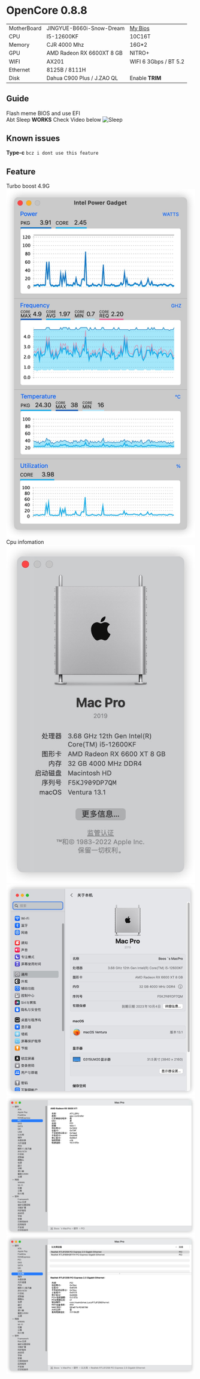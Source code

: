 # OpenCore 0.8.8

|             |                                                              |                               |
| ----------- | ------------------------------------------------------------ | ----------------------------- |
| MotherBoard | JINGYUE-B660i-Snow-Dream                                              | [My Bios](bios.bin)                      |
| CPU         | I5-12600KF                                                      | 10C16T                          |
| Memory      | CJR 4000 Mhz                                               | 16G*2                          |
| GPU         | AMD Radeon RX 6600XT 8 GB               |  NITRO+   |
| WIFI        | AX201                                                  | WIFI 6 3Gbps / BT 5.2 |
| Ethernet    | 8125B / 8111H                                                 |                               |
| Disk        | Dahua C900 Plus / J.ZAO QL | Enable **TRIM**               |

## Guide
Flash meme BIOS and use EFI </br>
Abt Sleep **WORKS** Check Video below
![Sleep](./images/Sleep.gif)
## Known issues
**Type-c** `bcz i dont use this feature` </br>

## Feature
Turbo boost 4.9G
![a](./images/a.jpg)
Cpu infomation
![b](./images/b.jpg)
![c](./images/c.jpg)
![d](./images/d.jpg)
![e](./images/e.jpg)
